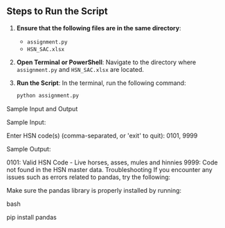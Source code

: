 
## Steps to Run the Script

1. **Ensure that the following files are in the same directory**:
   - `assignment.py`
   - `HSN_SAC.xlsx`

2. **Open Terminal or PowerShell**:
   Navigate to the directory where `assignment.py` and `HSN_SAC.xlsx` are located.

3. **Run the Script**:
   In the terminal, run the following command:

   ```bash
   python assignment.py
Sample Input and Output


Sample Input:

Enter HSN code(s) (comma-separated, or 'exit' to quit): 0101, 9999


Sample Output:

0101: Valid HSN Code - Live horses, asses, mules and hinnies
9999: Code not found in the HSN master data.
Troubleshooting
If you encounter any issues such as errors related to pandas, try the following:

Make sure the pandas library is properly installed by running:

bash

pip install pandas
